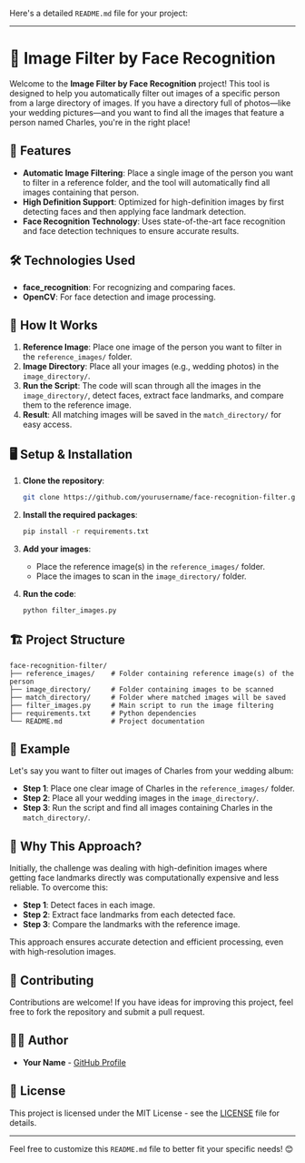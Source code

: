 Here's a detailed `README.md` file for your project:

---

# 📸 Image Filter by Face Recognition

Welcome to the **Image Filter by Face Recognition** project! This tool is designed to help you automatically filter out images of a specific person from a large directory of images. If you have a directory full of photos—like your wedding pictures—and you want to find all the images that feature a person named Charles, you're in the right place!

## 🚀 Features

- **Automatic Image Filtering**: Place a single image of the person you want to filter in a reference folder, and the tool will automatically find all images containing that person.
- **High Definition Support**: Optimized for high-definition images by first detecting faces and then applying face landmark detection.
- **Face Recognition Technology**: Uses state-of-the-art face recognition and face detection techniques to ensure accurate results.

## 🛠️ Technologies Used

- **face_recognition**: For recognizing and comparing faces.
- **OpenCV**: For face detection and image processing.

## 📝 How It Works

1. **Reference Image**: Place one image of the person you want to filter in the `reference_images/` folder.
2. **Image Directory**: Place all your images (e.g., wedding photos) in the `image_directory/`.
3. **Run the Script**: The code will scan through all the images in the `image_directory/`, detect faces, extract face landmarks, and compare them to the reference image.
4. **Result**: All matching images will be saved in the `match_directory/` for easy access.

## 🖥️ Setup & Installation

1. **Clone the repository**:
    ```bash
    git clone https://github.com/yourusername/face-recognition-filter.git
    ```
   
2. **Install the required packages**:
    ```bash
    pip install -r requirements.txt
    ```

3. **Add your images**:
    - Place the reference image(s) in the `reference_images/` folder.
    - Place the images to scan in the `image_directory/` folder.

4. **Run the code**:
    ```bash
    python filter_images.py
    ```

## 🏗️ Project Structure

```plaintext
face-recognition-filter/
├── reference_images/    # Folder containing reference image(s) of the person
├── image_directory/     # Folder containing images to be scanned
├── match_directory/     # Folder where matched images will be saved
├── filter_images.py     # Main script to run the image filtering
├── requirements.txt     # Python dependencies
└── README.md            # Project documentation
```

## 📂 Example

Let's say you want to filter out images of Charles from your wedding album:

- **Step 1**: Place one clear image of Charles in the `reference_images/` folder.
- **Step 2**: Place all your wedding images in the `image_directory/`.
- **Step 3**: Run the script and find all images containing Charles in the `match_directory/`.

## 🌟 Why This Approach?

Initially, the challenge was dealing with high-definition images where getting face landmarks directly was computationally expensive and less reliable. To overcome this:

- **Step 1**: Detect faces in each image.
- **Step 2**: Extract face landmarks from each detected face.
- **Step 3**: Compare the landmarks with the reference image.

This approach ensures accurate detection and efficient processing, even with high-resolution images.

## 🙌 Contributing

Contributions are welcome! If you have ideas for improving this project, feel free to fork the repository and submit a pull request.

## 🧑‍💻 Author

- **Your Name** - [GitHub Profile](https://github.com/yourusername)

## 📄 License

This project is licensed under the MIT License - see the [LICENSE](LICENSE) file for details.

---

Feel free to customize this `README.md` file to better fit your specific needs! 😊
